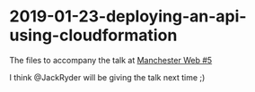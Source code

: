 # 2019-01-23-deploying-an-api-using-cloudformation

The files to accompany the talk at [Manchester Web #5](https://www.meetup.com/Manchester-Web-Meetup/events/257988741/)

I think @JackRyder will be giving the talk next time ;)

